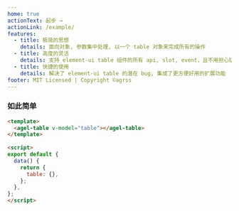 ```yaml
---
home: true
actionText: 起步 →
actionLink: /example/
features:
  - title: 极简的思想
    details: 面向对象, 参数集中处理, 以一个 table 对象来完成所有的操作
  - title: 高度的灵活
    details: 支持 element-ui table 组件的所有 api, slot, event，且不用担心版本升级问题
  - title: 快捷的使用
    details: 解决了 element-ui table 的潜在 bug, 集成了更方便好用的扩展功能
footer: MIT Licensed | Copyright ©agrss 
---
```



<!-- <ClientOnly><test-table/></ClientOnly> -->


### 如此简单

```html
<template>
  <agel-table v-model="table"></agel-table>
</template>
 
<script>
export default {
  data() {
    return {
      table: {},
    };
  },
};
</script>
```




